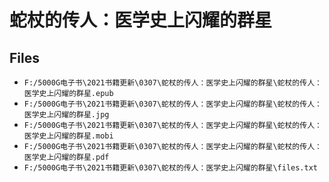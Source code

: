 # 蛇杖的传人：医学史上闪耀的群星

## Files

- `F:/5000G电子书\2021书籍更新\0307\蛇杖的传人：医学史上闪耀的群星\蛇杖的传人：医学史上闪耀的群星.epub`
- `F:/5000G电子书\2021书籍更新\0307\蛇杖的传人：医学史上闪耀的群星\蛇杖的传人：医学史上闪耀的群星.jpg`
- `F:/5000G电子书\2021书籍更新\0307\蛇杖的传人：医学史上闪耀的群星\蛇杖的传人：医学史上闪耀的群星.mobi`
- `F:/5000G电子书\2021书籍更新\0307\蛇杖的传人：医学史上闪耀的群星\蛇杖的传人：医学史上闪耀的群星.pdf`
- `F:/5000G电子书\2021书籍更新\0307\蛇杖的传人：医学史上闪耀的群星\files.txt`
